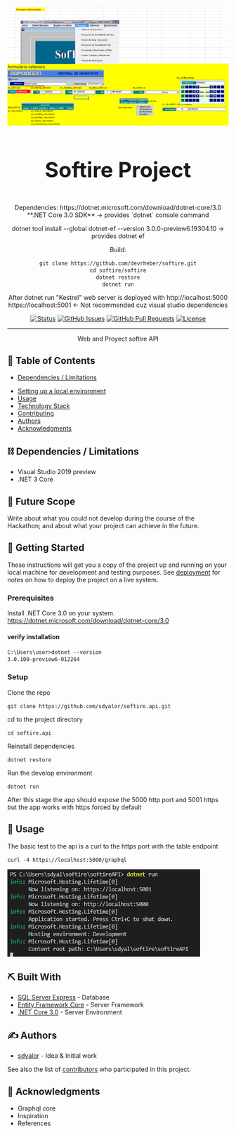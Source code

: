 <p align="center">
  <a href="" rel="noopener">
 <img src="img/Process.PNG" alt="Project logo"></a> </p>
<h3 align="center" style="font-size:3rem;">Softire  Project</h3>

<div align="center">
Dependencies:
https://dotnet.microsoft.com/download/dotnet-core/3.0
**.NET Core 3.0 SDK** -> provides `dotnet` console command

dotnet tool install --global dotnet-ef --version 3.0.0-preview6.19304.10 -> provides dotnet ef



Build:

```
git clone https://github.com/devrheber/softire.git
cd softire/softire
dotnet restore
dotnet run
```

After dotnet run "Kestrel" web server is deployed with 
http://localhost:5000
https://localhost:5001  <- Not recommended cuz visual studio dependencies


  [![Status](https://img.shields.io/badge/status-active-success.svg)]() 
  [![GitHub Issues](https://img.shields.io/github/issues/kylelobo/The-Documentation-Compendium.svg)](https://github.com/devrheber/softire/issues)
  [![GitHub Pull Requests](https://img.shields.io/github/issues-pr/kylelobo/The-Documentation-Compendium.svg)](https://github.com/kylelobo/The-Documentation-Compendium/pulls)
  [![License](https://img.shields.io/badge/license-MIT-blue.svg)](LICENSE.md)

</div>

---

<p align="center"> Web and Proyect softire API
    <br> 
</p>

## 📝 Table of Contents
<!-- - [Problem Statement](#problem_statement) -->
<!-- - [Idea / Solution](#idea) -->
- [Dependencies / Limitations](#limitations)
<!-- - [Future Scope](#future_scope) -->
- [Setting up a local environment](#getting_started)
- [Usage](#usage)
- [Technology Stack](#tech_stack)
- [Contributing](../CONTRIBUTING.md)
- [Authors](#authors)
- [Acknowledgments](#acknowledgments)
<!---
## 🧐 Problem Statement <a name = "problem_statement"></a>
It is useful to design and follow a specific format when writing a problem statement. While there are several options
for doing this, the following is a simple and straightforward template often used in Business Analysis to maintain
focus on defining the problem.

- IDEAL: This section is used to describe the desired or “to be” state of the process or product. At large, this section 
should illustrate what the expected environment would look like once the solution is implemented.
- REALITY: This section is used to describe the current or “as is” state of the process or product. 
- CONSEQUENCES: This section is used to describe the impacts on the business if the problem is not fixed or improved upon.
This includes costs associated with loss of money, time, productivity, competitive advantage, and so forth.

Following this format will result in a workable document that can be used to understand the problem and elicit
requirements that will lead to a winning solution. 
## 💡 Idea / Solution <a name = "idea"></a>
This section is used to describe potential solutions. 

Once the ideal, reality, and consequences sections have been 
completed, and understood, it becomes easier to provide a solution for solving the problem.
-->

## ⛓️ Dependencies / Limitations <a name = "limitations"></a>
- Visual Studio 2019 preview
- .NET 3 Core

## 🚀 Future Scope <a name = "future_scope"></a>
Write about what you could not develop during the course of the Hackathon; and about what your project can achieve 
in the future.

## 🏁 Getting Started <a name = "getting_started"></a>
These instructions will get you a copy of the project up and running on your local machine for development 
and testing purposes. See [deployment](#deployment) for notes on how to deploy the project on a live system.

### Prerequisites

Install .NET Core 3.0 on your system.
https://dotnet.microsoft.com/download/dotnet-core/3.0

#### verify installation
```
C:\Users\user>dotnet --version
3.0.100-preview6-012264
```

### Setup

Clone the repo
```
git clone https://github.com/sdyalor/softire.api.git
```
cd to the project directory

```
cd softire.api
```
Reinstall dependencies
```
dotnet restore
```
Run the develop environment
```
dotnet run
```
After this stage the app should expose the 5000 http port and 5001 https
but the app works with https forced by default

## 🎈 Usage <a name="usage"></a>

The basic test to the api is a curl to the https port with the table endpoint
```
curl -4 https://localhost:5000/graphql
```
<img src="img/dotnetRun.PNG" alt="dotnet run command output"></a>

## ⛏️ Built With <a name = "tech_stack"></a>
- [SQL Server Express](https://www.microsoft.com/en-us/sql-server/sql-server-editions-express) - Database
- [Entity Framework Core](https://docs.microsoft.com/en-us/ef/core/) - Server Framework
- [.NET Core 3.0](https://dotnet.microsoft.com/download/dotnet-core/3.0) - Server Environment

## ✍️ Authors <a name = "authors"></a>
- [sdyalor](https://github.com/sdyalor) - Idea & Initial work

See also the list of [contributors](https://github.com/devrheber/softire/contributors) 
who participated in this project.

## 🎉 Acknowledgments <a name = "acknowledgments"></a>
- Graphql core 
- Inspiration
- References
